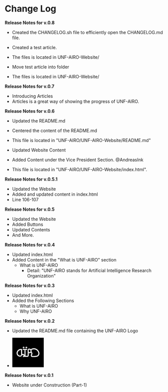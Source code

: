 # Change Log
**Release Notes for v.0.8**
* Created the CHANGELOG.sh file to efficiently open 
  the CHANGELOG.md file.

* Created a test article. 
* The files is located in UNF-AIRO-Website/

* Move test article into folder
* The files is located in UNF-AIRO-Website/

**Release Notes for v.0.7**
* Introducing Articles 
* Articles is a great way of showing the progress of UNF-AIRO. 

**Release Notes for v.0.6**
* Updated the README.md
* Centered the content of the README.md
* This file is located in "UNF-AIRO/UNF-AIRO-Website/README.md"

* Updated Website Content
* Added Content under the Vice President Section. @AndreasInk
* This file is located in "UNF-AIRO/UNF-AIRO-Website/index.html".

**Release Notes for v.0.5.1**
* Updated the Website
* Added and updated content in index.html
* Line 106-107



**Release Notes for v.0.5**
* Updated the Website
* Added Buttons 
* Updated Contents
* And More.


**Release Notes for v.0.4**
* Updated index.html
* Added Content in the "What is UNF-AIRO" section
	* What is UNF-AIRO
		* Detail: "UNF-AIRO stands for Artificial Intelligence Research Organization"




**Release Notes for v.0.3**
* Updated index.html
* Added the Following Sections
	* What is UNF-AIRO
	* Why UNF-AIRO


**Release Notes for v.0.2**
* Updated the README.md file containing the UNF-AIRO Logo

* <img src="Logo.png" alt="drawing" width="100"/>



**Release Notes for v.0.1**
* Website under Construction (Part-1)
